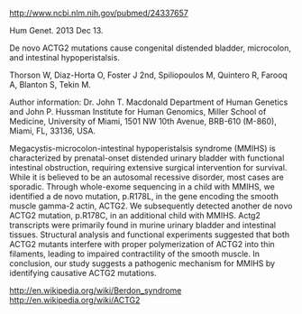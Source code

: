 http://www.ncbi.nlm.nih.gov/pubmed/24337657


Hum Genet. 2013 Dec 13.

De novo ACTG2 mutations cause congenital distended bladder, microcolon, and
intestinal hypoperistalsis.

Thorson W, Diaz-Horta O, Foster J 2nd, Spiliopoulos M, Quintero R, Farooq A,
Blanton S, Tekin M.

Author information: 
Dr. John T. Macdonald Department of Human Genetics and John P. Hussman Institute 
for Human Genomics, Miller School of Medicine, University of Miami, 1501 NW 10th 
Avenue, BRB-610 (M-860), Miami, FL, 33136, USA.

Megacystis-microcolon-intestinal hypoperistalsis syndrome (MMIHS) is
characterized by prenatal-onset distended urinary bladder with functional
intestinal obstruction, requiring extensive surgical intervention for survival.
While it is believed to be an autosomal recessive disorder, most cases are
sporadic. Through whole-exome sequencing in a child with MMIHS, we identified a
de novo mutation, p.R178L, in the gene encoding the smooth muscle gamma-2 actin, 
ACTG2. We subsequently detected another de novo ACTG2 mutation, p.R178C, in an
additional child with MMIHS. Actg2 transcripts were primarily found in murine
urinary bladder and intestinal tissues. Structural analysis and functional
experiments suggested that both ACTG2 mutants interfere with proper
polymerization of ACTG2 into thin filaments, leading to impaired contractility of
the smooth muscle. In conclusion, our study suggests a pathogenic mechanism for
MMIHS by identifying causative ACTG2 mutations.

http://en.wikipedia.org/wiki/Berdon_syndrome
http://en.wikipedia.org/wiki/ACTG2
